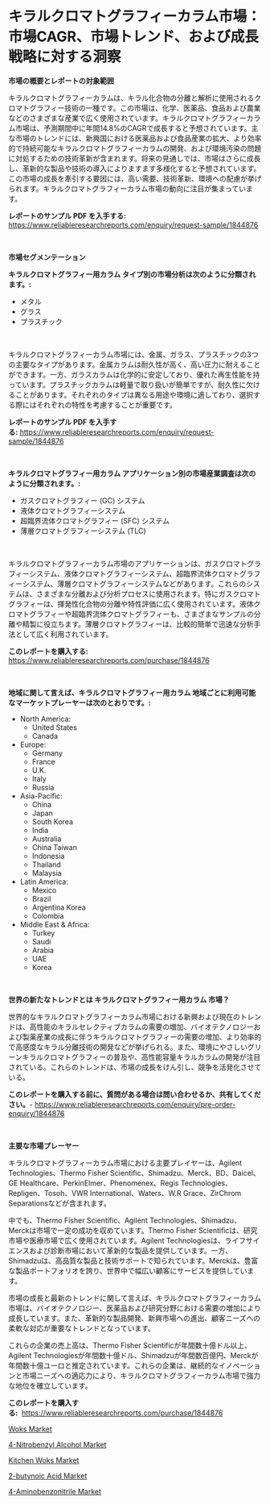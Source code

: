 <p><h1>キラルクロマトグラフィーカラム市場：市場CAGR、市場トレンド、および成長戦略に対する洞察</h1></p><p><strong>市場の概要とレポートの対象範囲</strong></p>
<p><p>キラルクロマトグラフィーカラムは、キラル化合物の分離と解析に使用されるクロマトグラフィー技術の一種です。この市場は、化学、医薬品、食品および農業などのさまざまな産業で広く使用されています。キラルクロマトグラフィーカラム市場は、予測期間中に年間14.8%のCAGRで成長すると予想されています。主な市場のトレンドには、新興国における医薬品および食品産業の拡大、より効率的で持続可能なキラルクロマトグラフィーカラムの開発、および環境汚染の問題に対処するための技術革新が含まれます。将来の見通しでは、市場はさらに成長し、革新的な製品や技術の導入によりますます多様化すると予想されています。この市場の成長を牽引する要因には、高い需要、技術革新、環境への配慮が挙げられます。キラルクロマトグラフィーカラム市場の動向に注目が集まっています。</p></p>
<p><strong>レポートのサンプル PDF を入手する:</strong> <a href="https://www.reliableresearchreports.com/enquiry/request-sample/1844876">https://www.reliableresearchreports.com/enquiry/request-sample/1844876</a></p>
<p>&nbsp;</p>
<p><strong>市場セグメンテーション</strong></p>
<p><strong>キラルクロマトグラフィー用カラム タイプ別の市場分析は次のように分類されます。:</strong></p>
<p><ul><li>メタル</li><li>グラス</li><li>プラスチック</li></ul></p>
<p>&nbsp;</p>
<p><p>キラルクロマトグラフィーカラム市場には、金属、ガラス、プラスチックの3つの主要なタイプがあります。金属カラムは耐久性が高く、高い圧力に耐えることができます。一方、ガラスカラムは化学的に安定しており、優れた再生性能を持っています。プラスチックカラムは軽量で取り扱いが簡単ですが、耐久性に欠けることがあります。それぞれのタイプは異なる用途や環境に適しており、選択する際にはそれぞれの特性を考慮することが重要です。</p></p>
<p><strong>レポートのサンプル PDF を入手する:</strong>&nbsp;<a href="https://www.reliableresearchreports.com/enquiry/request-sample/1844876">https://www.reliableresearchreports.com/enquiry/request-sample/1844876</a></p>
<p>&nbsp;</p>
<p><strong> キラルクロマトグラフィー用カラム アプリケーション別の市場産業調査は次のように分類されます。:</strong></p>
<p><ul><li>ガスクロマトグラフィー (GC) システム</li><li>液体クロマトグラフィーシステム</li><li>超臨界流体クロマトグラフィー (SFC) システム</li><li>薄層クロマトグラフィーシステム (TLC)</li></ul></p>
<p>&nbsp;</p>
<p><p>キラルクロマトグラフィーカラム市場のアプリケーションは、ガスクロマトグラフィーシステム、液体クロマトグラフィーシステム、超臨界流体クロマトグラフィーシステム、薄層クロマトグラフィーシステムなどがあります。これらのシステムは、さまざまな分離および分析プロセスに使用されます。特にガスクロマトグラフィーは、揮発性化合物の分離や特性評価に広く使用されています。液体クロマトグラフィーや超臨界流体クロマトグラフィーも、さまざまなサンプルの分離や精製に役立ちます。薄層クロマトグラフィーは、比較的簡単で迅速な分析手法として広く利用されています。</p></p>
<p><strong>このレポートを購入する:</strong>&nbsp; <a href="https://www.reliableresearchreports.com/purchase/1844876">https://www.reliableresearchreports.com/purchase/1844876</a></p>
<p>&nbsp;</p>
<p><strong>地域に関して言えば、キラルクロマトグラフィー用カラム 地域ごとに利用可能なマーケットプレーヤーは次のとおりです。:</strong></p>
<p><ul>
    <li>
        North America:
        <ul>
            <li>United States</li>
            <li>Canada</li>
        </ul>
    </li>
    <li>
        Europe:
        <ul>
            <li>Germany</li>
            <li>France</li>
            <li>U.K.</li>
            <li>Italy</li>
            <li>Russia</li>
        </ul>
    </li>
    <li>
        Asia-Pacific:
        <ul>
            <li>China</li>
            <li>Japan</li>
            <li>South Korea</li>
            <li>India</li>
            <li>Australia</li>
            <li>China Taiwan</li>
            <li>Indonesia</li>
            <li>Thailand</li>
            <li>Malaysia</li>
        </ul>
    </li>
    <li>
        Latin America:
        <ul>
            <li>Mexico</li>
            <li>Brazil</li>
            <li>Argentina Korea</li>
            <li>Colombia</li>
        </ul>
    </li>
    <li>
        Middle East & Africa:
        <ul>
            <li>Turkey</li>
            <li>Saudi</li>
            <li>Arabia</li>
            <li>UAE</li>
            <li>Korea</li>
        </ul>
    </li>
    </ul></p>
<p>&nbsp;</p>
<p><strong>世界の新たなトレンドとは キラルクロマトグラフィー用カラム 市場？</strong></p>
<p><p>世界的なキラルクロマトグラフィーカラム市場における新興および現在のトレンドは、高性能のキラルセレクティブカラムの需要の増加、バイオテクノロジーおよび製薬産業の成長に伴うキラルクロマトグラフィーの需要の増加、より効率的で高感度なキラル分離技術の開発などが挙げられる。また、環境にやさしいグリーンキラルクロマトグラフィーの普及や、高性能容量キラルカラムの開発が注目されている。これらのトレンドは、市場の成長をけん引し、競争を活発化させている。</p></p>
<p><strong>このレポートを購入する前に、質問がある場合は問い合わせるか、共有してください。</strong>- <a href="https://www.reliableresearchreports.com/enquiry/pre-order-enquiry/1844876">https://www.reliableresearchreports.com/enquiry/pre-order-enquiry/1844876</a></p>
<p>&nbsp;</p>
<p><strong>主要な市場プレーヤー</strong></p>
<p><p>キラルクロマトグラフィーカラム市場における主要プレイヤーは、Agilent Technologies、Thermo Fisher Scientific、Shimadzu、Merck、BD、Daicel、GE Healthcare、PerkinElmer、Phenomenex、Regis Technologies、Repligen、Tosoh、VWR International、Waters、W.R Grace、ZirChrom Separationsなどが含まれます。</p><p>中でも、Thermo Fisher Scientific、Agilent Technologies、Shimadzu、Merckは市場で一定の成功を収めています。Thermo Fisher Scientificは、研究市場や医療市場で広く使用されています。Agilent Technologiesは、ライフサイエンスおよび診断市場において革新的な製品を提供しています。一方、Shimadzuは、高品質な製品と技術サポートで知られています。Merckは、豊富な製品ポートフォリオを誇り、世界中で幅広い顧客にサービスを提供しています。</p><p>市場の成長と最新のトレンドに関して言えば、キラルクロマトグラフィーカラム市場は、バイオテクノロジー、医薬品および研究分野における需要の増加により成長しています。また、革新的な製品開発、新興市場への進出、顧客ニーズへの柔軟な対応が重要なトレンドとなっています。</p><p>これらの企業の売上高は、Thermo Fisher Scientificが年間数十億ドル以上、Agilent Technologiesが年間数十億ドル、Shimadzuが年間数百億円、Merckが年間数十億ユーロと推定されています。これらの企業は、継続的なイノベーションと市場ニーズへの適応力により、キラルクロマトグラフィーカラム市場で強力な地位を確立しています。</p></p>
<p><strong>このレポートを購入する:</strong>&nbsp;&nbsp;<a href="https://www.reliableresearchreports.com/purchase/1844876">https://www.reliableresearchreports.com/purchase/1844876</a></p>
<p><p><a href="https://view.publitas.com/reportprime-1/woks-market-size-global-industry-overview-market-segmentation-and-forecast-2024-to-2031/">Woks Market</a></p><p><a href="https://silk-columnist-571.notion.site/4-Nitrobenzyl-Alcohol-Market-Size-Global-Industry-Overview-Market-Segmentation-and-Forecast-2024--7f265131c5fe4f598f156d7d7be3e7f7">4-Nitrobenzyl Alcohol Market</a></p><p><a href="https://view.publitas.com/reportprime-1/kitchen-woks-market-insights-market-players-and-forecast-till-2031/">Kitchen Woks Market</a></p><p><a href="https://silk-columnist-571.notion.site/2-butynoic-Acid-Market-Challenges-Opportunities-and-Growth-Drivers-and-Major-Market-Players-forec-564e08a49a43403a8b5eb3f102c5cc78">2-butynoic Acid Market</a></p><p><a href="https://cat-emmental-94b.notion.site/4-Aminobenzonitrile-Market-Provides-Detailed-Segmentation-of-this-Market-based-on-Type-Application--690c38dc34af42cbba304f8acaa164b1">4-Aminobenzonitrile Market</a></p></p>